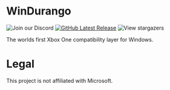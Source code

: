 # WinDurango
![Join our Discord](https://img.shields.io/discord/1280176159010848790?color=2c9510&label=WinDurango%20Discord&logo=Discord&logoColor=white)
[![GitHub Latest Release](https://img.shields.io/badge/Latest-Release-green)](https://github.com/WinDurango/WinDurango/releases)
![View stargazers](https://img.shields.io/github/stars/WinDurango/WinDurango)
   
The worlds first Xbox One compatibility layer for Windows.

# Legal

This project is not affiliated with Microsoft.
